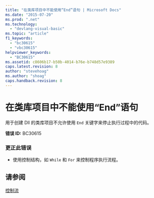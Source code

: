 ```yaml
---
title: "在类库项目中不能使用“End”语句 | Microsoft Docs"
ms.date: "2015-07-20"
ms.prod: ".net"
ms.technology: 
  - "devlang-visual-basic"
ms.topic: "article"
f1_keywords: 
  - "bc30615"
  - "vbc30615"
helpviewer_keywords: 
  - "BC30615"
ms.assetid: c8606b17-b50b-4014-b76e-b748d57e9389
caps.latest.revision: 8
author: "stevehoag"
ms.author: "shoag"
caps.handback.revision: 8
---
```

# 在类库项目中不能使用“End”语句
用于创建 Dll 的类库项目不允许使用 `End` 关键字来停止执行过程中的代码。  
  
 **错误 ID:** BC30615  
  
### 更正此错误  
  
-   使用控制结构，如 `While` 和 `For` 来控制程序执行流程。  
  
## 请参阅  
 [控制流](../../visual-basic/programming-guide/language-features/control-flow/index.md)